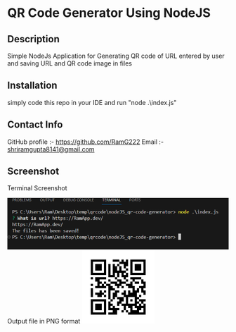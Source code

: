# QR Code Generator Using NodeJS

## Description 
Simple NodeJs Application for Generating QR code of URL entered by user and saving URL and QR code image in files

## Installation 
simply code this repo in your IDE and run "node .\index.js"

## Contact Info
GitHub profile :- https://github.com/RamG222 Email :- shriramgupta8141@gmail.com

## Screenshot
Terminal Screenshot

![QR Code Generator](Terminal-ss.png)
Output file in PNG format
![QR Code Output](qr_image.png)


